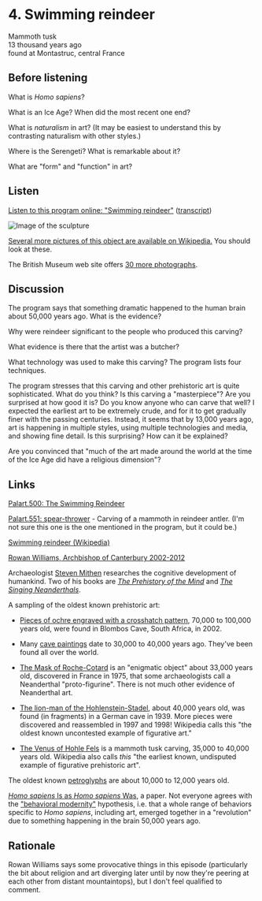 # 4. Swimming reindeer

Mammoth tusk  
13 thousand years ago  
found at Montastruc, central France


## Before listening

What is *Homo sapiens*?

What is an Ice Age? When did the most recent one end?

What is *naturalism* in art? (It may be easiest to understand this by
contrasting naturalism with other styles.)

Where is the Serengeti? What is remarkable about it?

What are "form" and "function" in art?


## Listen

[Listen to this program online:
"Swimming reindeer"](http://www.bbc.co.uk/ahistoryoftheworld/objects/DyfP6g6dRN6WdwdnbIVbPw)
([transcript](http://www.bbc.co.uk/ahistoryoftheworld/about/transcripts/episode4/))

![Image of the sculpture](https://upload.wikimedia.org/wikipedia/commons/thumb/1/12/Sleeping_Reindeer_-_horizontal.jpg/800px-Sleeping_Reindeer_-_horizontal.jpg)

[Several more pictures of this object are available on
Wikipedia.](https://en.wikipedia.org/wiki/Swimming_Reindeer)
You should look at these.

The British Museum web site offers [30 more
photographs](http://www.britishmuseum.org/research/collection_online/collection_object_details/collection_image_gallery.aspx?assetId=33738001&objectId=808748&partId=1#more-views).


## Discussion

The program says that something dramatic happened to the human brain
about 50,000 years ago. What is the evidence?

Why were reindeer significant to the people who produced this carving?

What evidence is there that the artist was a butcher?

What technology was used to make this carving? The program lists four techniques.

The program stresses that this carving and other prehistoric art is
quite sophisticated. What do you think? Is this carving a "masterpiece"?
Are you surprised at how good it is? Do you know anyone who can carve
that well? I expected the earliest art to be extremely crude, and for it
to get gradually finer with the passing centuries. Instead, it seems
that by 13,000 years ago, art is happening in multiple styles, using
multiple technologies and media, and showing fine detail. Is this
surprising? How can it be explained?

Are you convinced that "much of the art made around the world at the
time of the Ice Age did have a religious dimension"?


## Links

[Palart.500: The Swimming Reindeer](http://www.britishmuseum.org/research/collection_online/collection_object_details.aspx?objectId=808748&partId=1)

[Palart.551: spear-thrower](http://www.britishmuseum.org/research/collection_online/collection_object_details.aspx?objectId=1516193&partId=1) -
Carving of a mammoth in reindeer antler. (I'm not sure this one is the
one mentioned in the program, but it could be.)

[Swimming reindeer (Wikipedia)](https://en.wikipedia.org/wiki/Swimming_Reindeer)

[Rowan Williams, Archbishop of Canterbury 2002-2012](https://en.wikipedia.org/wiki/Rowan_Williams)

Archaeologist
[Steven Mithen](https://en.wikipedia.org/wiki/Steven_Mithen) researches
the cognitive development of humankind. Two of his books are
[*The Prehistory of the Mind*](https://www.goodreads.com/book/show/769461.The_Prehistory_of_the_Mind?from_search=true&search_version=service)
and
[*The Singing Neanderthals*](https://www.goodreads.com/book/show/375579.The_Singing_Neanderthals?from_search=true&search_version=service).

A sampling of the oldest known prehistoric art:

*   [Pieces of ochre engraved with a crosshatch
    pattern](https://en.wikipedia.org/wiki/Blombos_Cave#Pigments_and_engraved_pieces_of_ochre),
    70,000 to 100,000 years old, were found in Blombos Cave, South Africa,
    in 2002.

*   Many [cave paintings](https://en.wikipedia.org/wiki/Cave_painting)
    date to 30,000 to 40,000 years ago. They've been found all over the
    world.

*   [The Mask of Roche-Cotard](http://news.bbc.co.uk/2/hi/science/nature/3256228.stm)
    is an "enigmatic object" about 33,000 years old, discovered in France
    in 1975, that some archaeologists call a Neanderthal "proto-figurine".
    There is not much other evidence of Neanderthal art.

*   [The lion-man of the Hohlenstein-Stadel](https://en.wikipedia.org/wiki/Lion-man),
    about 40,000 years old, was found (in fragments) in a German cave in 1939.
    More pieces were discovered and reassembled in 1997 and 1998!
    Wikipedia calls this "the oldest known uncontested example of figurative art."

*   [The Venus of Hohle Fels](https://en.wikipedia.org/wiki/Venus_of_Hohle_Fels) is
    a mammoth tusk carving, 35,000 to 40,000 years old.  Wikipedia also
    calls *this* "the earliest known, undisputed example of figurative
    prehistoric art".

The oldest known [petroglyphs](https://en.wikipedia.org/wiki/Petroglyph)
are about 10,000 to 12,000 years old.

[*Homo sapiens* Is as *Homo sapiens* Was](http://www.jstor.org/stable/10.1086/658067?seq=1),
a paper. Not everyone agrees with the
["behavioral modernity"](https://en.wikipedia.org/wiki/Behavioral_modernity)
hypothesis, i.e. that a whole range of behaviors specific to *Homo
sapiens*, including art, emerged together in a "revolution" due to
something happening in the brain 50,000 years ago.


## Rationale

Rowan Williams says some provocative things in this episode
(particularly the bit about religion and art diverging later until by
now they're peering at each other from distant mountaintops), but I
don't feel qualified to comment.
